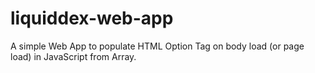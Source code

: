 # liquiddex-web-app

A simple Web App to populate HTML Option Tag on body load (or page load) in JavaScript from Array.
